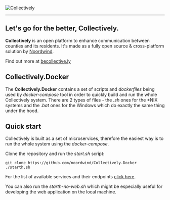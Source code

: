 ![Collectively](https://github.com/noordwind/Collectively/blob/master/assets/collectively_logo.png)

----------------


**Let's go for the better, Collectively​​.**
----------------

**Collectively** is an open platform to enhance communication between counties and its residents​. It's made as a fully open source & cross-platform solution by [Noordwind](https://noordwind.com).

Find out more at [becollective.ly](http://becollective.ly)

**Collectively.Docker**
----------------

The **Collectively.Docker** contains a set of scripts and *dockerfiles* being used by *docker-compose* tool in order to quickly build and run the whole Collectively system.
There are 2 types of files - the *.sh* ones for the *NIX systems and the *.bat* ones for the Windows which do exactly the same thing under the hood.


**Quick start**
----------------

Collectively is built as a set of microservices, therefore the easiest way is to run the whole system using the *docker-compose*.

Clone the repository and run the *start.sh* script:

```
git clone https://github.com/noordwind/Collectively.Docker
./starth.sh
```

For the list of available services and their endpoints [click here](https://github.com/noordwind/Collectively).

You can also run the *starth-no-web.sh* which might be especially useful for developing the web application on the local machine.